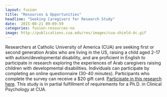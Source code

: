 ```yaml
---
layout: fusion
title: "Resources & Opportunities"
headline: "Seeking Caregivers for Research Study"
date:  2015-08-21 09:09:59
categories: fusion-resources-no
image: http://publications.cua.edu/res/images/cua-shield-4c.gif
---
```

Researchers at Catholic University of America (CUA) are seeking first or second generation Arabs who are living in the US, raising a child aged 2-17 with autism/developmental disability, and are proficient in English to participate in research exploring the experiences of Arab caregivers raising children with developmental disabilities. Individuals can participate by completing an online questionnaire (30-40 minutes). Participants who complete the survey can receive a $20 gift card. <a href="https://bit.ly/ArabCaregiverExperience">Participate in this research here</a>. This study is in partial fulfillment of requirements for a Ph.D. in Clinical Psychology at CUA.